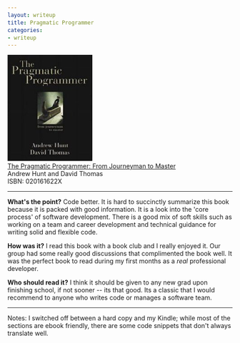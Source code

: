 ```yaml
---
layout: writeup
title: Pragmatic Programmer
categories:
- writeup
---
```

![](/static/pragmatic-programmer.jpg)  
[The Pragmatic Programmer: From Journeyman to Master](http://www.amazon.com/Pragmatic-Programmer-Journeyman-Master/dp/020161622X)  
Andrew Hunt and David Thomas  
ISBN: 020161622X

---

**What's the point?**
Code better.  It is hard to succinctly summarize this book because it is packed with good information.  It is a 
look into the 'core process' of software development.  There is a good mix of soft skills such as working on a 
team and career development and technical guidance for writing solid and flexible code.

**How was it?**
I read this book with a book club and I really enjoyed it.  Our group had some really good discussions that 
complimented the book well.  It was the perfect book to read during my first months as a *real* professional 
developer.

**Who should read it?**
I think it should be given to any new grad upon finishing school, if not sooner -- its that good.  Its a classic
that I would recommend to anyone who writes code or manages a software team.

---
Notes: I switched off between a hard copy and my Kindle; while most of the sections are ebook friendly, there 
are some code snippets that don't always translate well.

